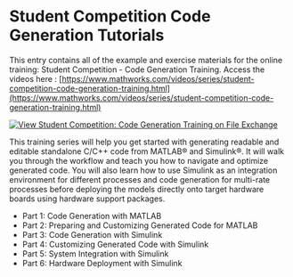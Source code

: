 # Student Competition Code Generation Tutorials
This entry contains all of the example and exercise materials for the online training: Student Competition - Code Generation Training. Access the videos here : [https://www.mathworks.com/videos/series/student-competition-code-generation-training.html](https://www.mathworks.com/videos/series/student-competition-code-generation-training.html)

[![View  Student Competition: Code Generation Training on File Exchange](https://www.mathworks.com/matlabcentral/images/matlab-file-exchange.svg)](https://www.mathworks.com/matlabcentral/fileexchange/69089-student-competition-code-generation-training)

This training series will help you get started with generating readable and editable standalone C/C++ code from MATLAB® and Simulink®. It will walk you through the workflow and teach you how to navigate and optimize generated code. You will also learn how to use Simulink as an integration environment for different processes and code generation for multi-rate processes before deploying the models directly onto target hardware boards using hardware support packages.

* Part 1: Code Generation with MATLAB
* Part 2: Preparing and Customizing Generated Code for MATLAB
* Part 3: Code Generation with Simulink
* Part 4: Customizing Generated Code with Simulink
* Part 5: System Integration with Simulink
* Part 6: Hardware Deployment with Simulink 
